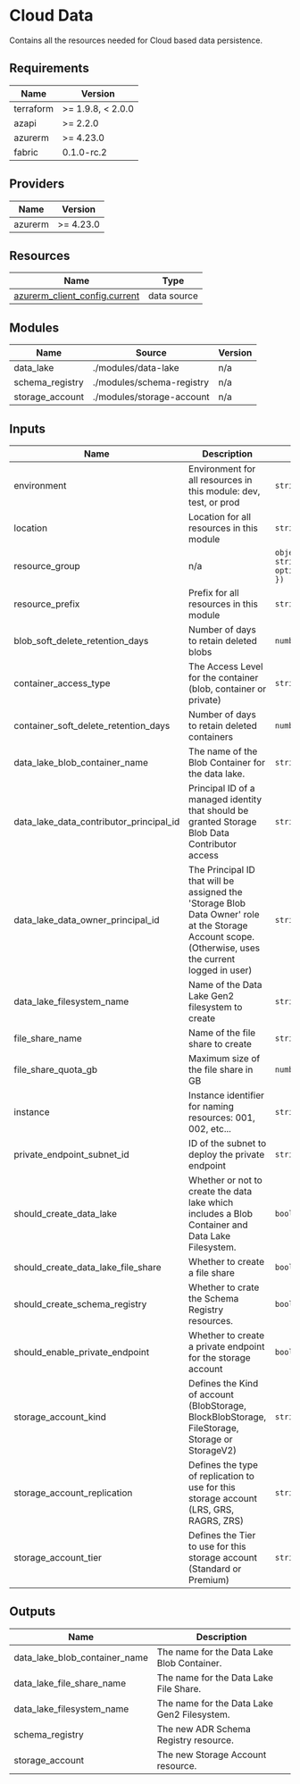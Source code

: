 <!-- BEGIN_TF_DOCS -->
<!-- markdown-table-prettify-ignore-start -->
# Cloud Data

Contains all the resources needed for Cloud based data persistence.

## Requirements

| Name | Version |
|------|---------|
| terraform | >= 1.9.8, < 2.0.0 |
| azapi | >= 2.2.0 |
| azurerm | >= 4.23.0 |
| fabric | 0.1.0-rc.2 |

## Providers

| Name | Version |
|------|---------|
| azurerm | >= 4.23.0 |

## Resources

| Name | Type |
|------|------|
| [azurerm_client_config.current](https://registry.terraform.io/providers/hashicorp/azurerm/latest/docs/data-sources/client_config) | data source |

## Modules

| Name | Source | Version |
|------|--------|---------|
| data\_lake | ./modules/data-lake | n/a |
| schema\_registry | ./modules/schema-registry | n/a |
| storage\_account | ./modules/storage-account | n/a |

## Inputs

| Name | Description | Type | Default | Required |
|------|-------------|------|---------|:--------:|
| environment | Environment for all resources in this module: dev, test, or prod | `string` | n/a | yes |
| location | Location for all resources in this module | `string` | n/a | yes |
| resource\_group | n/a | ```object({ name = string id = optional(string) })``` | n/a | yes |
| resource\_prefix | Prefix for all resources in this module | `string` | n/a | yes |
| blob\_soft\_delete\_retention\_days | Number of days to retain deleted blobs | `number` | `7` | no |
| container\_access\_type | The Access Level for the container (blob, container or private) | `string` | `"private"` | no |
| container\_soft\_delete\_retention\_days | Number of days to retain deleted containers | `number` | `7` | no |
| data\_lake\_blob\_container\_name | The name of the Blob Container for the data lake. | `string` | `"data"` | no |
| data\_lake\_data\_contributor\_principal\_id | Principal ID of a managed identity that should be granted Storage Blob Data Contributor access | `string` | `null` | no |
| data\_lake\_data\_owner\_principal\_id | The Principal ID that will be assigned the 'Storage Blob Data Owner' role at the Storage Account scope. (Otherwise, uses the current logged in user) | `string` | `null` | no |
| data\_lake\_filesystem\_name | Name of the Data Lake Gen2 filesystem to create | `string` | `"datalake"` | no |
| file\_share\_name | Name of the file share to create | `string` | `"fileshare"` | no |
| file\_share\_quota\_gb | Maximum size of the file share in GB | `number` | `5` | no |
| instance | Instance identifier for naming resources: 001, 002, etc... | `string` | `"001"` | no |
| private\_endpoint\_subnet\_id | ID of the subnet to deploy the private endpoint | `string` | `null` | no |
| should\_create\_data\_lake | Whether or not to create the data lake which includes a Blob Container and Data Lake Filesystem. | `bool` | `true` | no |
| should\_create\_data\_lake\_file\_share | Whether to create a file share | `bool` | `false` | no |
| should\_create\_schema\_registry | Whether to crate the Schema Registry resources. | `bool` | `true` | no |
| should\_enable\_private\_endpoint | Whether to create a private endpoint for the storage account | `bool` | `false` | no |
| storage\_account\_kind | Defines the Kind of account (BlobStorage, BlockBlobStorage, FileStorage, Storage or StorageV2) | `string` | `"StorageV2"` | no |
| storage\_account\_replication | Defines the type of replication to use for this storage account (LRS, GRS, RAGRS, ZRS) | `string` | `"LRS"` | no |
| storage\_account\_tier | Defines the Tier to use for this storage account (Standard or Premium) | `string` | `"Standard"` | no |

## Outputs

| Name | Description |
|------|-------------|
| data\_lake\_blob\_container\_name | The name for the Data Lake Blob Container. |
| data\_lake\_file\_share\_name | The name for the Data Lake File Share. |
| data\_lake\_filesystem\_name | The name for the Data Lake Gen2 Filesystem. |
| schema\_registry | The new ADR Schema Registry resource. |
| storage\_account | The new Storage Account resource. |
<!-- markdown-table-prettify-ignore-end -->
<!-- END_TF_DOCS -->
